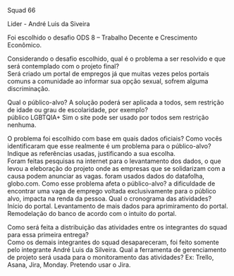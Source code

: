 Squad 66 

Lider - André Luis da Siveira

Foi escolhido o desafio ODS 8 – Trabalho Decente e Crescimento Econômico.

Considerando o desafio escolhido, qual é o problema a ser resolvido e que será contemplado com o projeto final?  
Será criado um portal de empregos já que muitas vezes pelos portais comuns a comunidade ao informar sua opção sexual, sofrem alguma discriminação.

Qual o público-alvo? A solução poderá ser aplicada a todos, sem restrição de idade ou grau de escolaridade, por exemplo?  
público LGBTQIA+
Sim o site pode ser usado por todos sem restrição nenhuma.

O problema foi escolhido com base em quais dados oficiais? Como vocês identificaram que esse realmente é um problema para o público-alvo? Indique as referências usadas, justificando a sua escolha.  
Foram feitas pesquisas na internet para o levantamento dos dados, o que levou a eleboração do projeto onde as empresas que se solidarizam com a causa podem anunciar as vagas.
foram usados dados do datafolha, globo.com.
Como esse problema afeta o público-alvo? 
a dificuldade de encontrar uma vaga de emprego voltada exclusivamente para o público alvo, impacta na renda da pessoa.
Qual o cronograma das atividades?  
Início do portal.
Levantamento de mais dados para aprimiramento do portal.
Remodelação do banco de acordo com o intuito do portal.

Como será feita a distribuição das atividades entre os integrantes do squad para essa primeira entrega?  
Como os demais integrantes do squad desapareceram, foi feito somente pelo integrante André Luis da Silveira.
Qual a ferramenta de gerenciamento de projeto será usada para o monitoramento das atividades? Ex: Trello, Asana, Jira, Monday. 
Pretendo usar o Jira.
